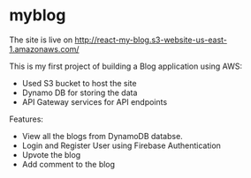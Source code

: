 # myblog
The site is live on http://react-my-blog.s3-website-us-east-1.amazonaws.com/

This is my first project of building a Blog application using AWS:
  - Used S3 bucket to host the site
  - Dynamo DB for storing the data
  - API Gateway services for API endpoints
  
Features:
  - View all the blogs from DynamoDB databse.
  - Login and Register User using Firebase Authentication
  - Upvote the blog
  - Add comment to the blog
